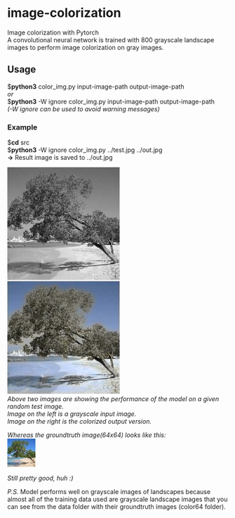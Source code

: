 # image-colorization
Image colorization with Pytorch  
A convolutional neural network is trained with 800 grayscale landscape images to perform image colorization on gray images.
  
## Usage  
  
$**python3**  color_img.py  input-image-path  output-image-path  
*or*  
$**python3**  -W ignore color_img.py  input-image-path  output-image-path  
*(-W ignore can be used to avoid warning messages)*  
  
### Example  
  
$**cd**  src  
$**python3**  -W  ignore  color_img.py  ../test.jpg  ../out.jpg  
**->** Result image is saved to ../out.jpg  
  
![Test Image](https://github.com/cetinsamet/image-colorization/blob/master/test.jpg) ![Out Image](https://github.com/cetinsamet/image-colorization/blob/master/out.jpg)  
*Above two images are showing the performance of the model on a given random test image.*  
*Image on the left is a grayscale input image.*  
*Image on the right is the colorized output version.*  
  
*Whereas the groundtruth image(64x64) looks like this:*  
![Groundtruth Image](https://github.com/cetinsamet/image-colorization/blob/master/test_gt.jpg)  
  
*Still pretty good, huh :)*  
  
*P.S.* Model performs well on grayscale images of landscapes because almost all of the training data used are grayscale landscape images that you can see from the data folder with their groundtruth images (color64 folder).
